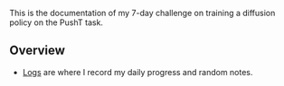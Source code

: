 This is the documentation of my 7-day challenge on training a diffusion policy on the PushT task.

## Overview

- [Logs](logs/index.md) are where I record my daily progress and random notes.
